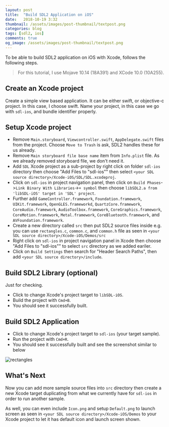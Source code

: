```yaml
---
layout: post
title:  "Build SDL2 Application on iOS"
date:   2018-10-19 3:32
thumbnail: /assets/images/post-thumbnail/textpost.png
categories: blog
tags: [sdl2, ios]
comments: true
og_image: /assets/images/post-thumbnail/textpost.png
---
```


To be able to build SDL2 application on iOS with Xcode, follows the following steps.

> For this tutorial, I use Mojave 10.14 (18A391) and XCode 10.0 (10A255).

## Create an Xcode project

Create a simple view based application. 
It can be either swift, or objective-c project. In this case, I choose swift. 
Name your project, in this case we go with `sdl-ios`, and bundle identifier properly.

## Setup Xcode project

* Remove `Main.storyboard`, `Viewcontroller.swift`, `AppDelegate.swift` files from the project. Choose `Move to Trash` is ask, SDL2 handles these for us already.
* Remove `Main storyboard file base name` item from `Info.plist` file. As we already removed storyboard file, we don't need it.
* Add `SDL` Xcode project as a sub-project by right click on folder `sdl-ios` directory then choose "Add Files to "sdl-ios"" then select `<your SDL source directory>/Xcode-iOS/SDL/SDL.xcodeproj`.
* Click on `sdl-ios` in project navigation panel, then click on `Build Phases`->`Link Binary With Libraries`->`+ symbol` then choose `libSDL2.a from 'libSDL-iOS' target in 'SDL' project`.
* Further add `GameController.framework`, `Foundation.framework`, `UIKit.framework`, `OpenGLES.frameworkd`, `QuartzCore.framework`, `CoreAudio.framework`, `AudioToolbox.framework`, `CoreGraphics.framework`, `CoreMotion.framework`, `Metal.framework`, `CoreBluetooth.framework`, and `AVFoundation.framework`.
* Create a new directory called `src` then put SDL2 source files inside e.g. you can use `rectangles.c`, `common.c`, and `common.h` file as seen in `<your SDL source directory>/Xcode-iOS/Demos/src`
* Right click on `sdl-ios` in project navigation panel in Xcode then choose "Add Files to "sdl-ios"" to select `src` directory as we added eariler.
* Click on `Build Settings` then search for "Header Search Paths", then add `<your SDL source directory>/include`.

## Build SDL2 Library (optional)

Just for checking.

* Click to change Xcode's project target to `libSDL-iOS`.
* Build the project with `Cmd+B`.
* You should see it successfully built.

## Build SDL2 Application

* Click to change Xcode's project target to `sdl-ios` (your target sample).
* Run the project with `Cmd+R`.
* You should see it successfully built and see the screenshot similar to below

![rectangles](/assets/images/sdl2/ios/rectangles-sdl2-ios.png)

## What's Next

Now you can add more sample source files into `src` directory then create a new Xcode target duplicating from what we currently have for `sdl-ios` in order to run another sample.

As well, you can even include `Icon.png` and setup `Default.png` to launch screen as seen in `<your SDL source directory>/Xcode-iOS/Demos` to your Xcode project to let it has default icon and launch screen shown.
